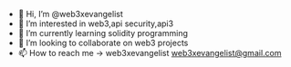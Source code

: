 - 👋 Hi, I’m @web3xevangelist
- 👀 I’m interested in web3,api security,api3
- 🌱 I’m currently learning solidity programming
- 💞️ I’m looking to collaborate on web3 projects
- 📫 How to reach me -> web3xevangelist <web3xevangelist@gmail.com>

<!---
web3xevangelist/web3xevangelist is a ✨ special ✨ repository because its `README.md` (this file) appears on your GitHub profile.
You can click the Preview link to take a look at your changes.
--->
